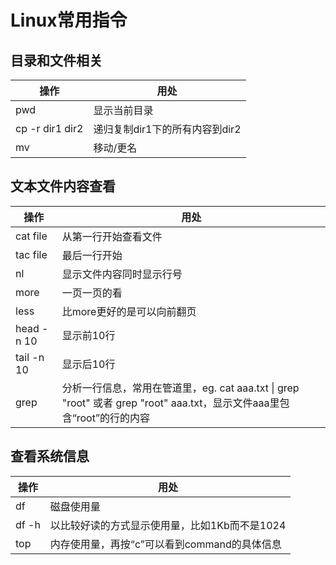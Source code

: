 # Linux常用指令
## 目录和文件相关

操作 | 用处
---|---
pwd | 显示当前目录
cp -r dir1 dir2 | 递归复制dir1下的所有内容到dir2
mv | 移动/更名

## 文本文件内容查看
操作 | 用处
---|---
cat file | 从第一行开始查看文件
tac file | 最后一行开始
nl | 显示文件内容同时显示行号
more | 一页一页的看
less | 比more更好的是可以向前翻页
head -n 10 | 显示前10行
tail -n 10 | 显示后10行
grep | 分析一行信息，常用在管道里，eg. cat aaa.txt \| grep "root" 或者 grep "root" aaa.txt，显示文件aaa里包含“root”的行的内容

## 查看系统信息
操作 | 用处
---|---
df  | 磁盘使用量
df -h | 以比较好读的方式显示使用量，比如1Kb而不是1024
top | 内存使用量，再按“c”可以看到command的具体信息